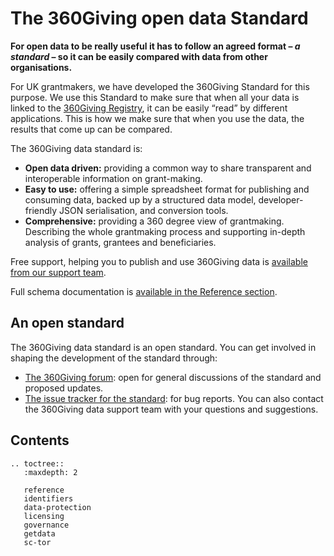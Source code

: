 The 360Giving open data Standard
================================

**For open data to be really useful it has to follow an agreed format – *a standard* – so it can be easily compared with data from other organisations.**

For UK grantmakers, we have developed the 360Giving Standard for this purpose. We use this Standard to make sure that when all your data is linked to the [360Giving Registry](http://data.threesixtygiving.org/), it can be easily “read” by different applications. This is how we make sure that when you use the data, the results that come up can be compared.

The 360Giving data standard is:

* **Open data driven:** providing a common way to share transparent and interoperable information on grant-making.
* **Easy to use:** offering a simple spreadsheet format for publishing and consuming data, backed up by a structured data model, developer-friendly JSON serialisation, and conversion tools.
* **Comprehensive:** providing a 360 degree view of grantmaking. Describing the whole grantmaking process and supporting in-depth analysis of grants, grantees and beneficiaries.

Free support, helping you to publish and use 360Giving data is [available from our support team](https://www.threesixtygiving.org/contact/).

Full schema documentation is [available in the Reference section](reference).

<!-- Two standard templates are available.

<div class="prose__section">
    <section class="grid grid--two-columns">
        <div class="grid__1">
            <div class="prose-card prose-card--orange">
                <div class="prose-card__content">
                <img class="prose-card__image" src="_static/images/icon-spreadsheet.svg" alt="">
                <div class="align-left">
                    <h3 class="prose-card__title"><a href="_static/summary-table/360-giving-schema-titles.xlsx">Spreadsheet Template (Excel)</a></h3>
                    <p class="prose-card__text">With user-friendly column headings, summary sheet and tabs for additional information. <br>
                    <strong><a href="templates-csv">(CSV versions also available.)</a></strong></p>
                </div>
                </div>
            </div>
        </div>
        <div class="grid__1">
            <div class="prose-card prose-card--orange">
                <div class="prose-card__content">
                <img class="prose-card__image" src="_static/images/icon-json.svg" alt="">
                <div class="align-left">
                    <h3 class="prose-card__title">
                        <a href="reference/#json-format">360Giving JSON Schemas</a>
                    </h3>
                    <p class="prose-card__text">Provide the canonical definition of fields, as well as developer-friendly structure for working with 360Giving data.</p>
                </div>
                </div>
            </div>
        </div>
    </section>
</div> -->



## An open standard

The 360Giving data standard is an open standard. You can get involved in shaping the development of the standard through:
* [The 360Giving forum](https://forum.threesixtygiving.org): open for general discussions of the standard and proposed updates.
* [The issue tracker for the standard](https://github.com/ThreeSixtyGiving/standard/issues): for bug reports. You can also contact the 360Giving data support team with your questions and suggestions.

## Contents

```eval_rst
.. toctree::
   :maxdepth: 2

   reference
   identifiers
   data-protection
   licensing
   governance
   getdata
   sc-tor
```
